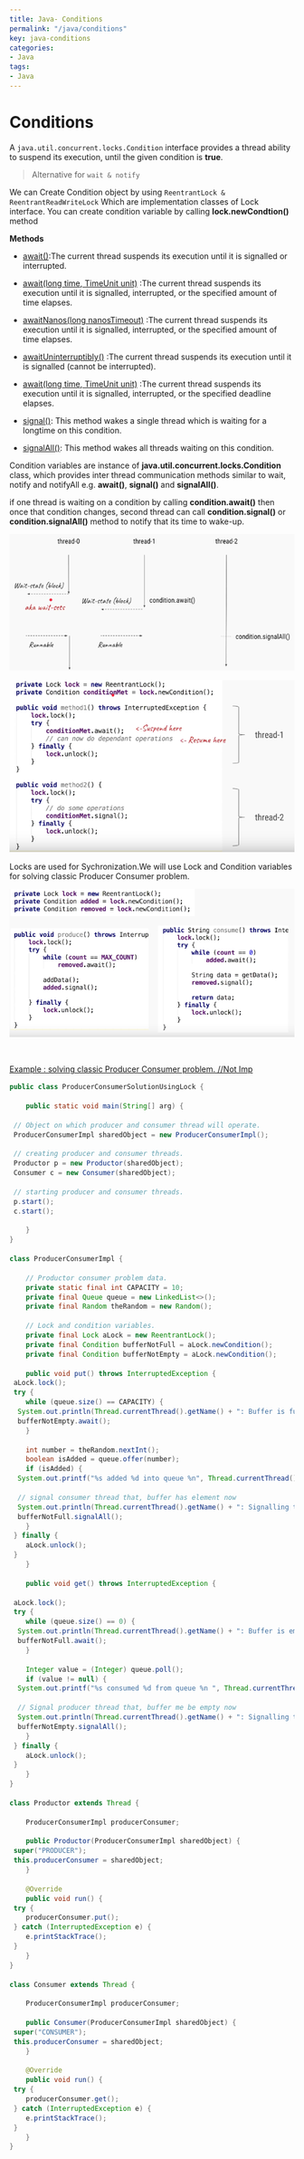 ```yaml
---
title: Java- Conditions
permalink: "/java/conditions"
key: java-conditions
categories:
- Java
tags:
- Java
---
```


Conditions
=============

A `java.util.concurrent.locks.Condition` interface provides a thread ability to
suspend its execution, until the given condition is **true**.

> Alternative for `wait & notify`


We can Create Condition object by
using `ReentrantLock & ReentrantReadWriteLock` Which are implementation
classes of Lock interface. You can create condition variable by
calling **lock.newCondtion()** method

**Methods**

-   [await()](https://docs.oracle.com/javase/8/docs/api/java/util/concurrent/locks/Condition.html#await--):The
    current thread suspends its execution until it is signalled or interrupted.

-   [await(long time, TimeUnit
    unit)](https://docs.oracle.com/javase/8/docs/api/java/util/concurrent/locks/Condition.html#await-long-java.util.concurrent.TimeUnit-) :The
    current thread suspends its execution until it is signalled, interrupted, or
    the specified amount of time elapses.

-   [awaitNanos(long
    nanosTimeout)](https://docs.oracle.com/javase/8/docs/api/java/util/concurrent/locks/Condition.html#awaitNanos-long-) :The
    current thread suspends its execution until it is signalled, interrupted, or
    the specified amount of time elapses.

-   [awaitUninterruptibly()](https://docs.oracle.com/javase/8/docs/api/java/util/concurrent/locks/Condition.html#awaitUninterruptibly--) :The
    current thread suspends its execution until it is signalled (cannot be
    interrupted).

-   [await(long time, TimeUnit
    unit)](https://docs.oracle.com/javase/8/docs/api/java/util/concurrent/locks/Condition.html#awaitUntil-java.util.Date-) :The
    current thread suspends its execution until it is signalled, interrupted, or
    the specified deadline elapses.

-   [signal()](https://docs.oracle.com/javase/8/docs/api/java/util/concurrent/locks/Condition.html#signal--): This
    method wakes a single thread which is waiting for a longtime on this
    condition.

-   [signalAll()](https://docs.oracle.com/javase/8/docs/api/java/util/concurrent/locks/Condition.html#signalAll--): This
    method wakes all threads waiting on this condition.

Condition variables are instance
of **java.util.concurrent.locks.Condition** class, which provides inter thread
communication methods similar to wait, notify and notifyAll
e.g. **await()**, **signal()** and **signalAll()**.

if one thread is waiting on a condition by calling **condition.await()** then
once that condition changes, second thread can call **condition.signal()** or
**condition.signalAll()** method to notify that its time to wake-up.

![](media/7ea9043e430963a54f4965f3b70840c5.png)

![](media/d8a9d8cf143a8e7fc421a457c75dc7f6.png)

Locks are used for Sychronization.We will use Lock and Condition variables for
solving classic Producer Consumer problem.

![](media/7f9f40330cc1697971122e7462ee6588.png)

<br>

<u>Example : solving classic Producer Consumer problem. //Not Imp</u>
```java
public class ProducerConsumerSolutionUsingLock {

	public static void main(String[] arg) {

 // Object on which producer and consumer thread will operate.
 ProducerConsumerImpl sharedObject = new ProducerConsumerImpl();

 // creating producer and consumer threads.
 Productor p = new Productor(sharedObject);
 Consumer c = new Consumer(sharedObject);

 // starting producer and consumer threads.
 p.start();
 c.start();

	}
}

class ProducerConsumerImpl {

	// Productor consumer problem data.
	private static final int CAPACITY = 10;
	private final Queue queue = new LinkedList<>();
	private final Random theRandom = new Random();

	// Lock and condition variables.
	private final Lock aLock = new ReentrantLock();
	private final Condition bufferNotFull = aLock.newCondition();
	private final Condition bufferNotEmpty = aLock.newCondition();

	public void put() throws InterruptedException {
 aLock.lock();
 try {
 	while (queue.size() == CAPACITY) {
  System.out.println(Thread.currentThread().getName() + ": Buffer is full, waiting.");
  bufferNotEmpty.await();
 	}

 	int number = theRandom.nextInt();
 	boolean isAdded = queue.offer(number);
 	if (isAdded) {
  System.out.printf("%s added %d into queue %n", Thread.currentThread().getName(), number);

  // signal consumer thread that, buffer has element now
  System.out.println(Thread.currentThread().getName() + ": Signalling that buffer is no more empty now.");
  bufferNotFull.signalAll();
 	}
 } finally {
 	aLock.unlock();
 }
	}

	public void get() throws InterruptedException {

 aLock.lock();
 try {
 	while (queue.size() == 0) {
  System.out.println(Thread.currentThread().getName() + ": Buffer is empty, waiting.");
  bufferNotFull.await();
 	}

 	Integer value = (Integer) queue.poll();
 	if (value != null) {
  System.out.printf("%s consumed %d from queue %n ", Thread.currentThread().getName(), value);

  // Signal producer thread that, buffer me be empty now
  System.out.println(Thread.currentThread().getName() + ": Signalling that buffer may be empty now.");
  bufferNotEmpty.signalAll();
 	}
 } finally {
 	aLock.unlock();
 }
	}
}

class Productor extends Thread {

	ProducerConsumerImpl producerConsumer;

	public Productor(ProducerConsumerImpl sharedObject) {
 super("PRODUCER");
 this.producerConsumer = sharedObject;
	}

	@Override
	public void run() {
 try {
 	producerConsumer.put();
 } catch (InterruptedException e) {
 	e.printStackTrace();
 }
	}
}

class Consumer extends Thread {

	ProducerConsumerImpl producerConsumer;

	public Consumer(ProducerConsumerImpl sharedObject) {
 super("CONSUMER");
 this.producerConsumer = sharedObject;
	}

	@Override
	public void run() {
 try {
 	producerConsumer.get();
 } catch (InterruptedException e) {
 	e.printStackTrace();
 }
	}
}
```
